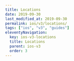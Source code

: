 ```yaml
---
title: Locations
date: 2019-09-30
last_modified_at: 2019-09-30
permalink: ios/v3/locations/
tags: ["ios", "v3", "guides"]
eleventyNavigation:
  key: ios-v3-locations
  title: Locations
  parent: ios-v3
  order: 3
---
```

